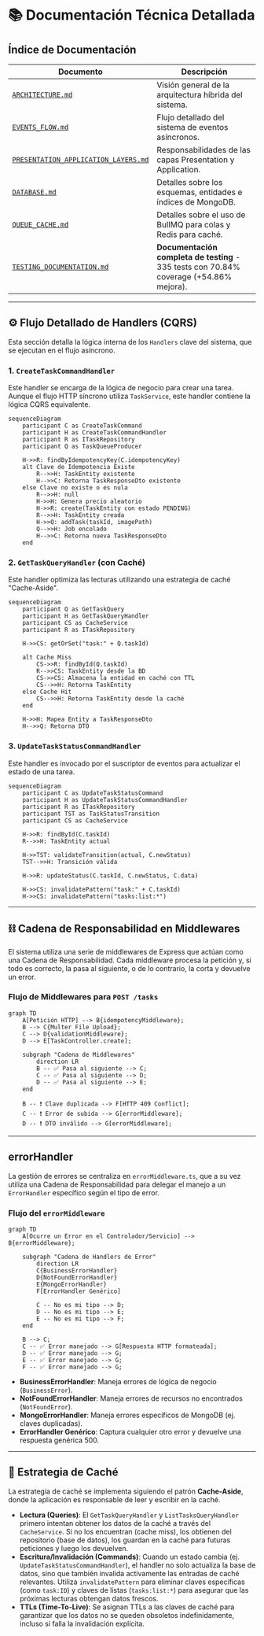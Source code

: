 # 📚 Documentación Técnica Detallada

## Índice de Documentación

| Documento | Descripción |
|-----------|-------------|
| [`ARCHITECTURE.md`](ARCHITECTURE.md) | Visión general de la arquitectura híbrida del sistema. |
| [`EVENTS_FLOW.md`](EVENTS_FLOW.md) | Flujo detallado del sistema de eventos asíncronos. |
| [`PRESENTATION_APPLICATION_LAYERS.md`](PRESENTATION_APPLICATION_LAYERS.md) | Responsabilidades de las capas Presentation y Application. |
| [`DATABASE.md`](DATABASE.md) | Detalles sobre los esquemas, entidades e índices de MongoDB. |
| [`QUEUE_CACHE.md`](QUEUE_CACHE.md) | Detalles sobre el uso de BullMQ para colas y Redis para caché. |
| [`TESTING_DOCUMENTATION.md`](TESTING_DOCUMENTATION.md) | **Documentación completa de testing** - 335 tests con 70.84% coverage (+54.86% mejora). |

---

## ⚙️ Flujo Detallado de Handlers (CQRS)

Esta sección detalla la lógica interna de los `Handlers` clave del sistema, que se ejecutan en el flujo asíncrono.

### 1. `CreateTaskCommandHandler`

Este handler se encarga de la lógica de negocio para crear una tarea. Aunque el flujo HTTP síncrono utiliza `TaskService`, este handler contiene la lógica CQRS equivalente.

```mermaid
sequenceDiagram
    participant C as CreateTaskCommand
    participant H as CreateTaskCommandHandler
    participant R as ITaskRepository
    participant Q as TaskQueueProducer
    
    H->>R: findByIdempotencyKey(C.idempotencyKey)
    alt Clave de Idempotencia Existe
        R-->>H: TaskEntity existente
        H-->>C: Retorna TaskResponseDto existente
    else Clave no existe o es nula
        R-->>H: null
        H->>H: Genera precio aleatorio
        H->>R: create(TaskEntity con estado PENDING)
        R-->>H: TaskEntity creada
        H->>Q: addTask(taskId, imagePath)
        Q-->>H: Job encolado
        H-->>C: Retorna nueva TaskResponseDto
    end
```

### 2. `GetTaskQueryHandler` (con Caché)

Este handler optimiza las lecturas utilizando una estrategia de caché "Cache-Aside".

```mermaid
sequenceDiagram
    participant Q as GetTaskQuery
    participant H as GetTaskQueryHandler
    participant CS as CacheService
    participant R as ITaskRepository
    
    H->>CS: getOrSet("task:" + Q.taskId)
    
    alt Cache Miss
        CS->>R: findById(Q.taskId)
        R-->>CS: TaskEntity desde la BD
        CS->>CS: Almacena la entidad en caché con TTL
        CS-->>H: Retorna TaskEntity
    else Cache Hit
        CS-->>H: Retorna TaskEntity desde la caché
    end
    
    H->>H: Mapea Entity a TaskResponseDto
    H-->>Q: Retorna DTO
```

### 3. `UpdateTaskStatusCommandHandler`

Este handler es invocado por el suscriptor de eventos para actualizar el estado de una tarea.

```mermaid
sequenceDiagram
    participant C as UpdateTaskStatusCommand
    participant H as UpdateTaskStatusCommandHandler
    participant R as ITaskRepository
    participant TST as TaskStatusTransition
    participant CS as CacheService

    H->>R: findById(C.taskId)
    R-->>H: TaskEntity actual
    
    H->>TST: validateTransition(actual, C.newStatus)
    TST-->>H: Transición válida
    
    H->>R: updateStatus(C.taskId, C.newStatus, C.data)
    
    H->>CS: invalidatePattern("task:" + C.taskId)
    H->>CS: invalidatePattern("tasks:list:*")
```

---

## ⛓️ Cadena de Responsabilidad en Middlewares

El sistema utiliza una serie de middlewares de Express que actúan como una Cadena de Responsabilidad. Cada middleware procesa la petición y, si todo es correcto, la pasa al siguiente, o de lo contrario, la corta y devuelve un error.

### Flujo de Middlewares para `POST /tasks`

```mermaid
graph TD
    A[Petición HTTP] --> B{idempotencyMiddleware};
    B --> C{Multer File Upload};
    C --> D{validationMiddleware};
    D --> E[TaskController.create];
    
    subgraph "Cadena de Middlewares"
        direction LR
        B -- ✅ Pasa al siguiente --> C;
        C -- ✅ Pasa al siguiente --> D;
        D -- ✅ Pasa al siguiente --> E;
    end

    B -- ❗️ Clave duplicada --> F[HTTP 409 Conflict];
    C -- ❗️ Error de subida --> G[errorMiddleware];
    D -- ❗️ DTO inválido --> G[errorMiddleware];
```

---

##  errorHandler

La gestión de errores se centraliza en `errorMiddleware.ts`, que a su vez utiliza una Cadena de Responsabilidad para delegar el manejo a un `ErrorHandler` específico según el tipo de error.

### Flujo del `errorMiddleware`

```mermaid
graph TD
    A[Ocurre un Error en el Controlador/Servicio] --> B{errorMiddleware};
    
    subgraph "Cadena de Handlers de Error"
        direction LR
        C{BusinessErrorHandler}
        D{NotFoundErrorHandler}
        E{MongoErrorHandler}
        F[ErrorHandler Genérico]
        
        C -- No es mi tipo --> D;
        D -- No es mi tipo --> E;
        E -- No es mi tipo --> F;
    end

    B --> C;
    C -- ✅ Error manejado --> G[Respuesta HTTP formateada];
    D -- ✅ Error manejado --> G;
    E -- ✅ Error manejado --> G;
    F -- ✅ Error manejado --> G;
```

-   **BusinessErrorHandler**: Maneja errores de lógica de negocio (`BusinessError`).
-   **NotFoundErrorHandler**: Maneja errores de recursos no encontrados (`NotFoundError`).
-   **MongoErrorHandler**: Maneja errores específicos de MongoDB (ej. claves duplicadas).
-   **ErrorHandler Genérico**: Captura cualquier otro error y devuelve una respuesta genérica 500.

---

## 🧠 Estrategia de Caché

La estrategia de caché se implementa siguiendo el patrón **Cache-Aside**, donde la aplicación es responsable de leer y escribir en la caché.

-   **Lectura (Queries)**: El `GetTaskQueryHandler` y `ListTasksQueryHandler` primero intentan obtener los datos de la caché a través del `CacheService`. Si no los encuentran (cache miss), los obtienen del repositorio (base de datos), los guardan en la caché para futuras peticiones y luego los devuelven.
-   **Escritura/Invalidación (Commands)**: Cuando un estado cambia (ej. `UpdateTaskStatusCommandHandler`), el handler no solo actualiza la base de datos, sino que también invalida activamente las entradas de caché relevantes. Utiliza `invalidatePattern` para eliminar claves específicas (como `task:ID`) y claves de listas (`tasks:list:*`) para asegurar que las próximas lecturas obtengan datos frescos.
-   **TTLs (Time-To-Live)**: Se asignan TTLs a las claves de caché para garantizar que los datos no se queden obsoletos indefinidamente, incluso si falla la invalidación explícita.

